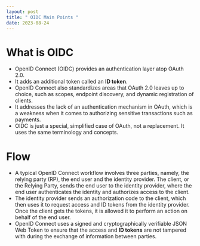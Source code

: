 ```yaml
---
layout: post
title: " OIDC Main Points "
date: 2023-08-24
---
```


# What is OIDC

- OpenID Connect (OIDC) provides an authentication layer atop OAuth 2.0.
- It adds an additional token called an **ID token**.
- OpenID Connect also standardizes areas that OAuth 2.0 leaves up to choice, such as scopes, endpoint discovery, and dynamic registration of clients.
- It addresses the lack of an authentication mechanism in OAuth, which is a weakness when it comes to authorizing sensitive transactions such as payments.
- OIDC is just a special, simplified case of OAuth, not a replacement. It uses the same terminology and concepts.

# Flow

- A typical OpenID Connect workflow involves three parties, namely, the relying party (RP), the end user and the identity provider. The client, or the Relying Party, sends the end user to the identity provider, where the end user authenticates the identity and authorizes access to the client.
- The identity provider sends an authorization code to the client, which then uses it to request access and ID tokens from the identity provider. Once the client gets the tokens, it is allowed it to perform an action on behalf of the end user.
- OpenID Connect uses a signed and cryptographically verifiable JSON Web Token to ensure that the access and **ID tokens** are not tampered with during the exchange of information between parties.
